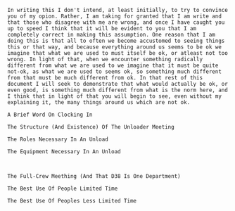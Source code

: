 	In writing this I don't intend, at least initially, to try to convince you of my opion. Rather, I am taking for granted that I am write and that those who disagree with me are wrong, and once I have caught you up to speed I think that it will be evident to you that I am completely correct in making this assumption. One reason that I am doing this is that all to often we become accustomed to seeing things this or that way, and because everything around us seems to be ok we imagine that what we are used to must itself be ok, or atleast not too wrong. In light of that, when we encounter something radically different from what we are used to we imagine that it must be quite not-ok, as what we are used to seems ok, so something much different from that must be much different from ok. In that rest of this document I will seek to demonstrate that what would actually be ok, or even good, is something much different from what is the norm here, and I think that in light of that you will begin to see, even without my explaining it, the many things around us which are not ok.

	A Brief Word On Clocking In

	The Structure (And Existence) Of The Unloader Meeting

	The Roles Necessary In An Unload

	The Equipment Necessary In An Unload



	The Full-Crew Meething (And That D38 Is One Department)

	The Best Use Of People Limited Time

	The Best Use Of Peoples Less Limited Time
